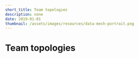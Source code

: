 ```yaml
---
short_title: Team topologies
description: none
date: 2019-01-01
thumbnail: /assets/images/resources/data-mesh-portrait.png
---
```


# Team topologies
